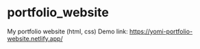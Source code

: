 # portfolio_website

My portfolio website (html, css)
Demo link: https://yomi-portfolio-website.netlify.app/
